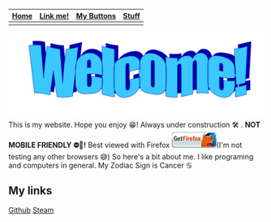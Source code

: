 | [Home](./index.html) | [Link me!](./lnkme.html) | [My Buttons](./mybtns.html) | [Stuff](./stuff.html) |
| ----- | ----- | ----- | ----- |
|  |  |  |  |

![alt text](./welcomeart.png)
This is my website. Hope you enjoy 😁!
Always under construction 🛠 .
**NOT MOBILE FRIENDLY ⛔📱!** Best viewed with Firefox [![Get Firefox!](./get88x31.gif)](https://www.mozilla.org/en-GB/firefox/)(I'm not testing any other browsers 😅)
So here's a bit about me.
I like programing and computers in general.
My Zodiac Sign is Cancer ♋ 

## My links
[Github](https://github.com/home-gihub)
[Steam](https://steamcommunity.com/id/walterstoptryingtogetmysteamid/)